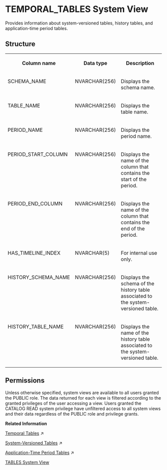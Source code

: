 <!-- loioc978342a4ac8441fb2ce8e30dcdbf506 -->

# TEMPORAL\_TABLES System View

Provides information about system-versioned tables, history tables, and application-time period tables.



<a name="loioc978342a4ac8441fb2ce8e30dcdbf506___t_a_b_l_e_s_1struct_TABLES"/>

## Structure


<table>
<tr>
<th valign="top">

Column name

</th>
<th valign="top">

Data type

</th>
<th valign="top">

Description

</th>
</tr>
<tr>
<td valign="top">

SCHEMA\_NAME

</td>
<td valign="top">

NVARCHAR\(256\)

</td>
<td valign="top">

Displays the schema name.

</td>
</tr>
<tr>
<td valign="top">

TABLE\_NAME

</td>
<td valign="top">

NVARCHAR\(256\)

</td>
<td valign="top">

Displays the table name.

</td>
</tr>
<tr>
<td valign="top">

PERIOD\_NAME

</td>
<td valign="top">

NVARCHAR\(256\)

</td>
<td valign="top">

Displays the period name.

</td>
</tr>
<tr>
<td valign="top">

PERIOD\_START\_COLUMN

</td>
<td valign="top">

NVARCHAR\(256\)

</td>
<td valign="top">

Displays the name of the column that contains the start of the period.

</td>
</tr>
<tr>
<td valign="top">

PERIOD\_END\_COLUMN

</td>
<td valign="top">

NVARCHAR\(256\)

</td>
<td valign="top">

Displays the name of the column that contains the end of the period.

</td>
</tr>
<tr>
<td valign="top">

HAS\_TIMELINE\_INDEX

</td>
<td valign="top">

NVARCHAR\(5\)

</td>
<td valign="top">

For internal use only.

</td>
</tr>
<tr>
<td valign="top">

HISTORY\_SCHEMA\_NAME

</td>
<td valign="top">

NVARCHAR\(256\)

</td>
<td valign="top">

Displays the schema of the history table associated to the system-versioned table.

</td>
</tr>
<tr>
<td valign="top">

HISTORY\_TABLE\_NAME

</td>
<td valign="top">

NVARCHAR\(256\)

</td>
<td valign="top">

Displays the name of the history table associated to the system-versioned table.

</td>
</tr>
</table>



<a name="loioc978342a4ac8441fb2ce8e30dcdbf506__section_zmg_xyz_2zb"/>

## Permissions

Unless otherwise specified, system views are available to all users granted the PUBLIC role. The data returned for each view is filtered according to the granted privileges of the user accessing a view. Users granted the CATALOG READ system privilege have unfiltered access to all system views and their data regardless of the PUBLIC role and privilege grants.

**Related Information**  


[Temporal Tables](https://help.sap.com/viewer/f9c5015e72e04fffa14d7d4f7267d897/2024_1_QRC/en-US/cf3523ab01834f5e84a32164c1fd597a.html "Temporal tables is a general term for tables which provide functionality to manage historical data: that is, to maintain a set of current values which are valid for a predefined period and also maintain an auditable continuous history of changes.") :arrow_upper_right:

[System-Versioned Tables](https://help.sap.com/viewer/f9c5015e72e04fffa14d7d4f7267d897/2024_1_QRC/en-US/91302b26f62c4433bbc58e0a951cdc1d.html "System-versioned tables are part of the SQL standard. They support the tracking of changes on column store tables by capturing the validity period of each record.") :arrow_upper_right:

[Application-Time Period Tables](https://help.sap.com/viewer/f9c5015e72e04fffa14d7d4f7267d897/2024_1_QRC/en-US/2e37d6a82f7b48ccbfcc5a1a6ce490f5.html "Application-Time Period Tables allow you to manage and manipulate historical business data based on application-specific time periods which are independent of system time-stamps.") :arrow_upper_right:

[TABLES System View](tables-system-view-2101973.md "Provides information about tables in the database.")

